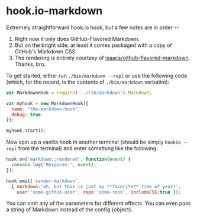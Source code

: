 # hook.io-markdown

Extremely straightforward hook.io hook, but a few notes are in order --

1. Right now it only does GitHub-Flavored Markdown.
2. But on the bright side, at least it comes packaged with a copy of GitHub's
Markdown CSS.
3. The rendering is entirely courtesy of [isaacs/github-flavored-markdown](https://github.com/isaacs/github-flavored-markdown).  Thanks, bro.

To get started, either run `./bin/markdown --repl` or use the following code (which, for the record, is the contents of `./bin/markdown` verbatim):

```javascript
var MarkdownHook = require('../lib/markdown').Markdown;

var myhook = new MarkdownHook({
  name: "the-markdown-hook",
  debug: true
});

myhook.start();
```

Now spin up a vanilla hook in another terminal (should be simply `hookio --repl` from the terminal) and enter something like the following:

```javascript
hook.on('markdown::rendered', function(event) {
  console.log('Response:', event);
});

hook.emit('render-markdown',
  { markdown:'oh, but this is just my **favorite** time of year!',
    user:'some-github-user', repo:'some-repo', includeCSS:true });
```

You can omit any of the parameters for different effects.  You can even pass a string of Markdown instead of the config {object}.


